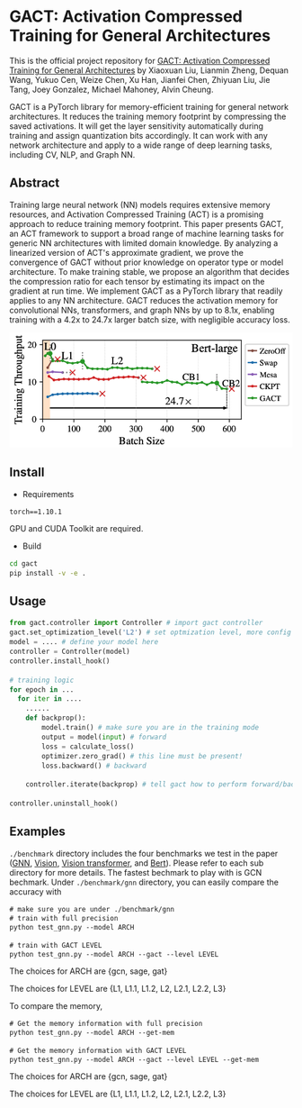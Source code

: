 # GACT: Activation Compressed Training for General Architectures
This is the official project repository for [GACT: Activation Compressed Training for General Architectures](https://arxiv.org/abs/2206.11357) by Xiaoxuan Liu, Lianmin Zheng, Dequan Wang, Yukuo Cen, Weize Chen, Xu Han, Jianfei Chen, Zhiyuan Liu, Jie Tang, Joey Gonzalez, Michael Mahoney, Alvin Cheung.

GACT is a PyTorch library for memory-efficient training for general network architectures. It reduces the training memory footprint by compressing the saved activations. It will get the layer sensitivity automatically during training and assign quantization bits accordingly. It can work with any network architecture and apply to a wide range of deep learning tasks, including CV, NLP, and Graph NN.

## Abstract
Training large neural network (NN) models requires extensive memory resources, and Activation Compressed Training (ACT) is a promising approach to reduce training memory footprint. This paper presents GACT, an ACT framework to support a broad range of machine learning tasks for generic NN architectures with limited domain knowledge. By analyzing a linearized version of ACT's approximate gradient, we prove the convergence of GACT without prior knowledge on operator type or model architecture. To make training stable, we propose an algorithm that decides the compression ratio for each tensor by estimating its impact on the gradient at run time. We implement GACT as a PyTorch library that readily applies to any NN architecture. GACT reduces the activation memory for convolutional NNs, transformers, and graph NNs by up to 8.1x, enabling training with a 4.2x to 24.7x larger batch size, with negligible accuracy loss.

<!-- ![Resnet](./graphs/resnet.png) -->
![Bert](./graphs/bert_large.png)
<!-- ![Swin](./graphs/swin_tiny.png) -->

## Install
- Requirements
```
torch==1.10.1
```
GPU and CUDA Toolkit are required.

- Build
```bash
cd gact
pip install -v -e .
```

## Usage
```python
from gact.controller import Controller # import gact controller
gact.set_optimization_level('L2') # set optmization level, more config info can be seen in gact/conf.py
model = .... # define your model here
controller = Controller(model)
controller.install_hook()

# training logic
for epoch in ...
  for iter in ....
    ......
    def backprop():
        model.train() # make sure you are in the training mode
        output = model(input) # forward
        loss = calculate_loss()
        optimizer.zero_grad() # this line must be present!
        loss.backward() # backward

    controller.iterate(backprop) # tell gact how to perform forward/backward

controller.uninstall_hook()
```
## Examples
`./benchmark` directory includes the four benchmarks we test in the paper ([GNN](https://github.com/LiuXiaoxuanPKU/GACT-ICML/tree/release_v6/benchmark/gnn), [Vision](https://github.com/LiuXiaoxuanPKU/GACT-ICML/tree/release_v6/benchmark/vision), [Vision transformer](https://github.com/LiuXiaoxuanPKU/GACT-ICML/tree/release_v6/benchmark/Swin-Transformer), and [Bert](https://github.com/LiuXiaoxuanPKU/GACT-ICML/tree/release_v6/benchmark/text_classification)). Please refer to each sub directory for more details. The fastest bechmark to play with is GCN bechmark. Under `./benchmark/gnn` directory, you can easily compare the accuracy with

```
# make sure you are under ./benchmark/gnn 
# train with full precision
python test_gnn.py --model ARCH

# train with GACT LEVEL
python test_gnn.py --model ARCH --gact --level LEVEL
```

The choices for ARCH are {gcn, sage, gat}

The choices for LEVEL are {L1, L1.1, L1.2, L2, L2.1, L2.2, L3}

To compare the memory,
```
# Get the memory information with full precision
python test_gnn.py --model ARCH --get-mem

# Get the memory information with GACT LEVEL
python test_gnn.py --model ARCH --gact --level LEVEL --get-mem
```

The choices for ARCH are {gcn, sage, gat}

The choices for LEVEL are {L1, L1.1, L1.2, L2, L2.1, L2.2, L3}
